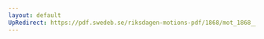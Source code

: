 ```yaml
---
layout: default
UpRedirect: https://pdf.swedeb.se/riksdagen-motions-pdf/1868/mot_1868__ak__00052/mot_1868__ak__00052_001.pdf
---
```


